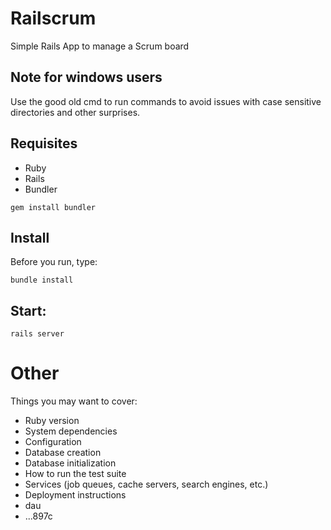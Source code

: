 # Railscrum
Simple Rails App to manage a Scrum board

## Note for windows users
Use the good old cmd to run commands to avoid issues with
case sensitive directories and other surprises.

## Requisites
- Ruby
- Rails
- Bundler

```
gem install bundler
```
## Install
Before you run, type:
```
bundle install
```

## Start:
```
rails server
```

# Other
Things you may want to cover:

* Ruby version
* System dependencies
* Configuration
* Database creation
* Database initialization
* How to run the test suite
* Services (job queues, cache servers, search engines, etc.)
* Deployment instructions
* dau
* ...897c
